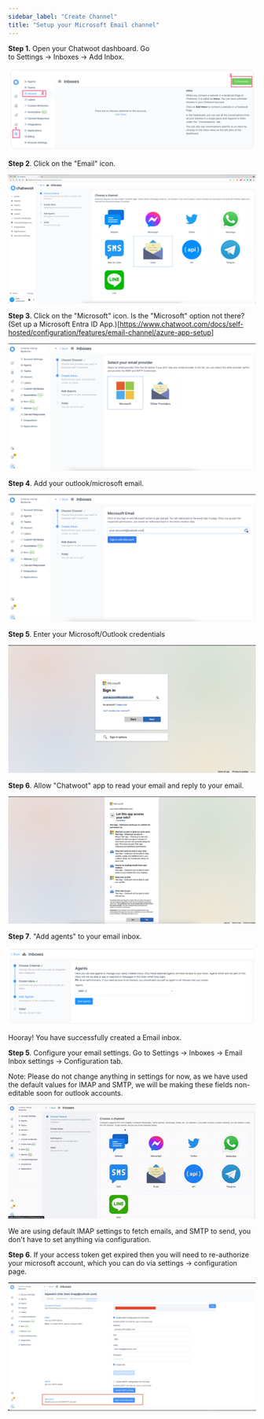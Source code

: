 ```yaml
---
sidebar_label: "Create Channel"
title: "Setup your Microsoft Email channel"
---
```


**Step 1.** Open your Chatwoot dashboard. Go to Settings → Inboxes → Add Inbox.

![inbox_create](../images/adding-inbox-in-chatwoot.png)

**Step 2**. Click on the "Email" icon.

![list_of_channels](../images/list_of_channels.png)

**Step 3**. Click on the "Microsoft" icon. Is the "Microsoft" option not there? (Set up a Microsoft Entra ID App.)[https://www.chatwoot.com/docs/self-hosted/configuration/features/email-channel/azure-app-setup]

![microsoft_channel](./images/microsoft-channel.png)

**Step 4**. Add your outlook/microsoft email.

![microsoft_emai](./images/microsoft-email.png)

**Step 5**. Enter your Microsoft/Outlook credentials

![microsoft_authentication](./images/microsoft-authentication.png)

**Step 6**. Allow "Chatwoot" app to read your email and reply to your email.

![microsoft_authorization](./images/microsoft-authorization.png)

**Step 7**. "Add agents" to your email inbox.

![add_agents](../images/add-agents-to-email-inbox.png)

Hooray! You have successfully created a Email inbox.

**Step 5**. Configure your email settings. Go to Settings → Inboxes → Email Inbox settings → Configuration tab.

Note: Please do not change anything in settings for now, as we have used the default values for IMAP and SMTP, we will be making these fields non-editable soon for outlook accounts.

![configuration](./images/ms-oauth-email-config.gif)

We are using default IMAP settings to fetch emails, and SMTP to send, you don't have to set anything via configuration.

**Step 6**. If your access token get expired then you will need to re-authorize your microsoft account, which you can do via settings -> configuration page.

![ms_reauthorization](./images/ms-reauthorization.png)